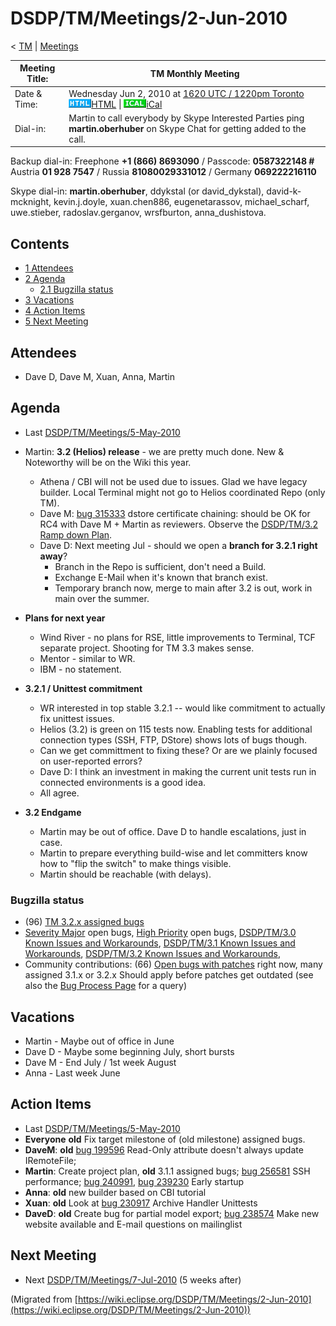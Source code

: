 

DSDP/TM/Meetings/2-Jun-2010
===========================

< [TM](./TM "DSDP/TM")‎ | [Meetings](./Meetings "DSDP/TM/Meetings")

| Meeting Title: | **TM Monthly Meeting** |
| --- | --- |
| Date & Time: | Wednesday Jun 2, 2010 at [1620 UTC / 1220pm Toronto](http://www.timeanddate.com/worldclock/fixedtime.html?month=6&day=2&year=2010&hour=16&min=20&sec=0&p1=0)   ![Html.gif](./images/Html.gif)[HTML](http://www.google.com/calendar/embed?src=vn70im36r00qeusu8nme50cils@group.calendar.google.com&ctz=Canada/Toronto) \| ![Ical.gif](./images/Ical.gif)[iCal](http://www.google.com/calendar/ical/vn70im36r00qeusu8nme50cils@group.calendar.google.com/public/basic.ics) |
| Dial-in: | Martin to call everybody by Skype   Interested Parties ping **martin.oberhuber** on Skype Chat for getting added to the call. |

Backup dial-in: Freephone **+1 (866) 8693090** / Passcode: **0587322148 #**  
Austria **01 928 7547** / Russia **81080029331012** / Germany **069222216110**

Skype dial-in: **martin.oberhuber**, ddykstal (or david\_dykstal), david-k-mcknight, kevin.j.doyle, xuan.chen886, eugenetarassov, michael\_scharf, uwe.stieber, radoslav.gerganov, wrsfburton, anna_dushistova.  

Contents
--------

*   [1 Attendees](#Attendees)
*   [2 Agenda](#Agenda)
    *   [2.1 Bugzilla status](#Bugzilla-status)
*   [3 Vacations](#Vacations)
*   [4 Action Items](#Action-Items)
*   [5 Next Meeting](#Next-Meeting)

Attendees
---------

*   Dave D, Dave M, Xuan, Anna, Martin

  

Agenda
------

*   Last [DSDP/TM/Meetings/5-May-2010](./DSDP/TM/Meetings/5-May-2010 "DSDP/TM/Meetings/5-May-2010")
*   Martin: **3.2 (Helios) release** \- we are pretty much done. New & Noteworthy will be on the Wiki this year.
    *   Athena / CBI will not be used due to issues. Glad we have legacy builder. Local Terminal might not go to Helios coordinated Repo (only TM).
    *   Dave M: [bug 315333](https://bugs.eclipse.org/bugs/show_bug.cgi?id=315333) dstore certificate chaining: should be OK for RC4 with Dave M + Martin as reviewers. Observe the [DSDP/TM/3.2 Ramp down Plan](./DSDP/TM/3.2_Ramp_down_Plan "DSDP/TM/3.2 Ramp down Plan").
    *   Dave D: Next meeting Jul - should we open a **branch for 3.2.1 right away**?
        *   Branch in the Repo is sufficient, don't need a Build.
        *   Exchange E-Mail when it's known that branch exist.
        *   Temporary branch now, merge to main after 3.2 is out, work in main over the summer.

*   **Plans for next year**
    *   Wind River - no plans for RSE, little improvements to Terminal, TCF separate project. Shooting for TM 3.3 makes sense.
    *   Mentor - similar to WR.
    *   IBM - no statement.

*   **3.2.1 / Unittest commitment**
    *   WR interested in top stable 3.2.1 -- would like commitment to actually fix unittest issues.
    *   Helios (3.2) is green on 115 tests now. Enabling tests for additional connection types (SSH, FTP, DStore) shows lots of bugs though.
    *   Can we get committment to fixing these? Or are we plainly focused on user-reported errors?
    *   Dave D: I think an investment in making the current unit tests run in connected environments is a good idea.
    *   All agree.

*   **3.2 Endgame**
    *   Martin may be out of office. Dave D to handle escalations, just in case.
    *   Martin to prepare everything build-wise and let committers know how to "flip the switch" to make things visible.
    *   Martin should be reachable (with delays).

  

### Bugzilla status

*   (96) [TM 3.2.x assigned bugs](https://bugs.eclipse.org/bugs/buglist.cgi?field0-0-0=target_milestone;query_format=advanced;bug_status=UNCONFIRMED;bug_status=NEW;bug_status=ASSIGNED;bug_status=REOPENED;type0-0-0=substring;value0-0-0=3.2;product=Target%20Management)
*   [Severity Major](https://bugs.eclipse.org/bugs/buglist.cgi?query_format=advanced&classification=DSDP&product=Target+Management&bug_status=UNCONFIRMED&bug_status=NEW&bug_status=ASSIGNED&bug_status=REOPENED&bug_severity=blocker&bug_severity=critical&bug_severity=major&cmdtype=doit) open bugs, [High Priority](https://bugs.eclipse.org/bugs/buglist.cgi?query_format=advanced&classification=DSDP&product=Target+Management&bug_status=UNCONFIRMED&bug_status=NEW&bug_status=ASSIGNED&bug_status=REOPENED&cmdtype=doit&field0-0-0=priority&type0-0-0=regexp&value0-0-0=P%5B12%5D&field0-0-1=bug_severity&type0-0-1=regexp&value0-0-1=blocker%7Ccritical%7Cmajor) open bugs, [DSDP/TM/3.0 Known Issues and Workarounds](./DSDP/TM/3.0_Known_Issues_and_Workarounds "DSDP/TM/3.0 Known Issues and Workarounds"), [DSDP/TM/3.1 Known Issues and Workarounds](./DSDP/TM/3.1_Known_Issues_and_Workarounds "DSDP/TM/3.1 Known Issues and Workarounds"), [DSDP/TM/3.2 Known Issues and Workarounds](./DSDP/TM/3.2_Known_Issues_and_Workarounds "DSDP/TM/3.2 Known Issues and Workarounds"),
*   Community contributions: (66) [Open bugs with patches](https://bugs.eclipse.org/bugs/buglist.cgi?query_format=advanced&classification=DSDP&product=Target+Management&bug_status=UNCONFIRMED&bug_status=NEW&bug_status=ASSIGNED&bug_status=REOPENED&cmdtype=doit&field0-0-0=attachments.ispatch&type0-0-0=equals&value0-0-0=1) right now, many assigned 3.1.x or 3.2.x Should apply before patches get outdated (see also the [Bug Process Page](https://www.eclipse.org/dsdp/tm/development/bug_process.php) for a query)

  

  

Vacations
---------

*   Martin - Maybe out of office in June
*   Dave D - Maybe some beginning July, short bursts
*   Dave M - End July / 1st week August
*   Anna - Last week June

Action Items
------------

*   Last [DSDP/TM/Meetings/5-May-2010](./DSDP/TM/Meetings/5-May-2010 "DSDP/TM/Meetings/5-May-2010")
*   **Everyone** **old** Fix target milestone of (old milestone) assigned bugs.
*   **DaveM**: **old** [bug 199596](https://bugs.eclipse.org/bugs/show_bug.cgi?id=199596) Read-Only attribute doesn't always update IRemoteFile;
*   **Martin**: Create project plan, **old** 3.1.1 assigned bugs; [bug 256581](https://bugs.eclipse.org/bugs/show_bug.cgi?id=256581) SSH performance; [bug 240991](https://bugs.eclipse.org/bugs/show_bug.cgi?id=240991), [bug 239230](https://bugs.eclipse.org/bugs/show_bug.cgi?id=239230) Early startup
*   **Anna**: **old** new builder based on CBI tutorial
*   **Xuan**: **old** Look at [bug 230917](https://bugs.eclipse.org/bugs/show_bug.cgi?id=230917) Archive Handler Unittests
*   **DaveD**: **old** Create bug for partial model export; [bug 238574](https://bugs.eclipse.org/bugs/show_bug.cgi?id=238574) Make new website available and E-mail questions on mailinglist

Next Meeting
------------

*   Next [DSDP/TM/Meetings/7-Jul-2010](./DSDP/TM/Meetings/7-Jul-2010 "DSDP/TM/Meetings/7-Jul-2010") (5 weeks after)


(Migrated from [https://wiki.eclipse.org/DSDP/TM/Meetings/2-Jun-2010](https://wiki.eclipse.org/DSDP/TM/Meetings/2-Jun-2010))